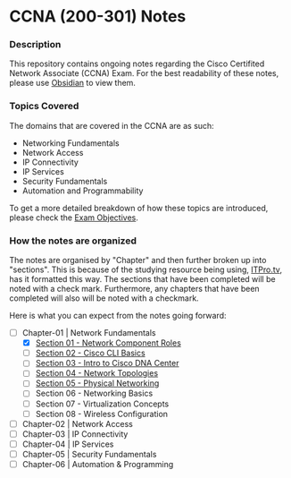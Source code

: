 # CCNA (200-301) Notes

### Description

This repository contains ongoing notes regarding the Cisco Certifited Network Associate (CCNA) Exam. For the best readability of these notes, please use [Obsidian](https://obsidian.md) to view them. 

### Topics Covered

The domains that are covered in the CCNA are as such:

- Networking Fundamentals
- Network Access
- IP Connectivity
- IP Services
- Security Fundamentals
- Automation and Programmability

To get a more detailed breakdown of how these topics are introduced, please check the [Exam Objectives](docs/pdfs/200-301-CCNA-v1.0.pdf). 

### How the notes are organized

The notes are organised by "Chapter" and then further broken up into "sections". This is because of the studying resource being using, [ITPro.tv](https://www.itpro.tv/), has it formatted this way. 
The sections that have been completed will be noted with a check mark. Furthermore, any chapters that have been completed will also will be noted with a checkmark.

Here is what you can expect from the notes going forward:

- [ ] Chapter-01 | Network Fundamentals 
	- [x] [Section 01 - Network Component Roles](chapter-01/01-NetworkComponentRoles.md)
	- [ ] [Section 02 - Cisco CLI Basics](chapter-01/02-CiscoCLIBasics.md)
	- [ ] [Section 03 - Intro to Cisco DNA Center](chapter-01/03-CiscoDNACenter.md)
	- [ ] [Section 04 - Network Topologies](chapter-01/04-NetworkTopologies.md)
	- [ ] [Section 05 - Physical Networking](chapter-01/05-PhysicalNetworking.md)
	- [ ] Section 06 - Networking Basics
	- [ ] Section 07 - Virtualization Concepts
	- [ ] Section 08 - Wireless Configuration
- [ ] Chapter-02 | Network Access
- [ ] Chapter-03 | IP Connectivity
- [ ] Chapter-04 | IP Services
- [ ] Chapter-05 | Security Fundamentals
- [ ] Chapter-06 | Automation & Programming
